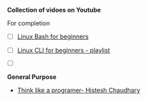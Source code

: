 
**Collection of vidoes on Youtube**

For completion 
* [ ] [Linux Bash for beginners](https://www.youtube.com/watch?v=oxuRxtrO2Ag)
* [ ] [Linux CLI for beginners - playlist](https://www.youtube.com/watch?v=YHFzr-akOas&list=PLS1QulWo1RIb9WVQGJ_vh-RQusbZgO_As)
* [ ] []()


**General Purpose**

* [Think like a programer- Histesh Chaudhary](https://www.youtube.com/watch?v=5yJ38OWKcU0)
